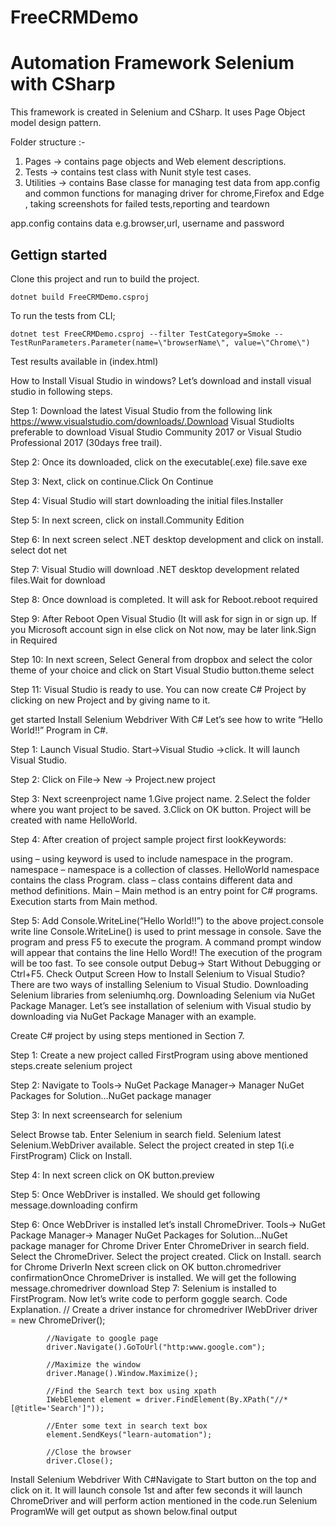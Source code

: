 # FreeCRMDemo
# Automation Framework Selenium with CSharp #
This framework is created in Selenium and CSharp. It uses Page Object model design pattern.

Folder structure :-

1. Pages  -> contains page objects and Web element descriptions.
2. Tests -> contains test class with Nunit style test cases.
3. Utilities -> contains Base classe for managing test data from app.config and common functions for managing driver for chrome,Firefox and Edge , taking screenshots for failed tests,reporting and teardown

app.config contains data e.g.browser,url, username and password

## Gettign started

Clone this project and run to build the project. 

```
dotnet build FreeCRMDemo.csproj 
```

To run the tests from CLI;
```
dotnet test FreeCRMDemo.csproj --filter TestCategory=Smoke -- TestRunParameters.Parameter(name=\"browserName\", value=\"Chrome\")
```
Test results available in (index.html)

How to Install Visual Studio in windows?
Let’s download and install visual studio in following steps.

Step 1: Download the latest Visual Studio from the following link https://www.visualstudio.com/downloads/.Download Visual StudioIts preferable to download Visual Studio Community 2017 or Visual Studio Professional 2017 (30days free trail). 

Step 2: Once its downloaded, click on the executable(.exe) file.save exe

Step 3: Next, click on continue.Click On Continue

Step 4: Visual Studio will start downloading the initial files.Installer

Step 5: In next screen, click on install.Community Edition  

Step 6: In next screen select .NET desktop development and click on install.  select dot net

Step 7: Visual Studio will download .NET desktop development related files.Wait for download

Step 8: Once download is completed. It will ask for Reboot.reboot required

Step 9: After Reboot Open Visual Studio  (It will ask for sign in or sign up. If you Microsoft account sign in else click on Not now, may be later link.Sign in Required

Step 10: In next screen, Select General from dropbox and select the color theme of your choice and click on Start Visual Studio button.theme select

Step 11: Visual Studio is ready to use. You can now create C# Project by clicking on new Project and by giving name to it.

get started Install Selenium Webdriver With C#
Let’s see how to write “Hello World!!” Program in C#. 

Step 1: Launch Visual Studio. Start->Visual Studio ->click. It will launch Visual Studio. 

Step 2: Click on File-> New -> Project.new project

Step 3: Next screenproject name 1.Give project name. 2.Select the folder where you want project to be saved. 3.Click on OK button. Project will be created with name HelloWorld.   

Step 4: After creation of project sample project first lookKeywords:

using – using keyword is used to include namespace in the program.
namespace – namespace is a collection of classes. HelloWorld namespace contains the class Program.
class – class contains different data and method definitions.
Main – Main method is an entry point for C# programs. Execution starts from Main method.
  
Step 5: Add Console.WriteLine(“Hello World!!”) to the above project.console write line Console.WriteLine() is used to print message in console. Save the program and press F5 to execute the program. A command prompt window will appear that contains the line Hello Word!! The execution of the program will be too fast. To see console output Debug-> Start Without Debugging or Ctrl+F5. Check Output Screen 
How to Install Selenium to Visual Studio?
There are two ways of installing Selenium to Visual Studio.
Downloading Selenium libraries from seleniumhq.org.
Downloading Selenium via NuGet Package Manager.
Let’s see installation of selenium with Visual studio by downloading via NuGet Package Manager with an example. 

Create C# project by using steps mentioned in Section 7. 

Step 1: Create a new project called FirstProgram using above mentioned steps.create selenium project  

Step 2: Navigate to Tools-> NuGet Package Manager-> Manager NuGet Packages for Solution…NuGet package manager  

Step 3: In next screensearch for selenium

Select Browse tab.
Enter Selenium in search field.
Selenium latest Selenium.WebDriver available.
Select the project created in step 1(i.e FirstProgram)
Click on Install.

Step 4: In next screen click on OK button.preview

Step 5: Once WebDriver is installed. We should get following message.downloading confirm

Step 6: Once WebDriver is installed let’s install ChromeDriver. Tools-> NuGet Package Manager-> Manager NuGet Packages for Solution…NuGet package manager for Chrome Driver
Enter ChromeDriver in search field.
Select the ChromeDriver.
Select the project created.
Click on Install.
search for Chrome DriverIn Next screen click on OK button.chromedriver confirmationOnce ChromeDriver is installed. We will get the following message.chromedriver download  Step 7: Selenium is installed to FirstProgram. Now let’s write code to perform goggle search. Code Explanation.
            // Create a driver instance for chromedriver
            IWebDriver driver = new ChromeDriver();

            //Navigate to google page
            driver.Navigate().GoToUrl("http:www.google.com");

            //Maximize the window
            driver.Manage().Window.Maximize();

            //Find the Search text box using xpath
            IWebElement element = driver.FindElement(By.XPath("//*[@title='Search']"));

            //Enter some text in search text box
            element.SendKeys("learn-automation");

            //Close the browser
            driver.Close();
Install Selenium Webdriver With C#Navigate to Start button on the top and click on it. It will launch console 1st and after few seconds it will launch ChromeDriver and will perform action mentioned in the code.run Selenium ProgramWe will get output as shown below.final output

